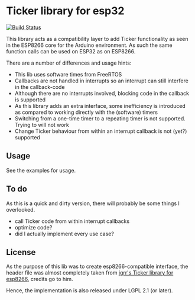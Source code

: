 # Ticker library for esp32

[![Build Status](https://travis-ci.org/bertmelis/Ticker-esp32.svg?branch=master)](https://travis-ci.org/bertmelis/Ticker-esp32)

This library acts as a compatibility layer to add Ticker functionality as seen in the ESP8266 core for the Arduino environment. As such the same function calls can be used on ESP32 as on ESP8266.

There are a number of differences and usage hints:
* This lib uses software times from FreeRTOS
* Callbacks are not handled in interrupts so an interrupt can still interfere in the callback-code
* Although there are no interrupts involved, blocking code in the callback is supported
* As this library adds an extra interface, some inefficiency is introduced as compared to working directly with the (software) timers
* Switching from a one-time timer to a repeating timer is not supported. Trying to will not work
* Change Ticker behaviour from within an interrupt callback is not (yet?) supported

## Usage
See the examples for usage.

## To do
As this is a quick and dirty version, there will probably be some things I overlooked.
* call Ticker code from within interrupt callbacks
* optimize code?
* did I actually implement every use case?


## License
As the purpose of this lib was to create esp8266-compatible interface, the header file was almost completely taken from [igrr's Ticker library for esp8266](https://github.com/esp8266/Arduino/blob/master/libraries/Ticker/Ticker.h), credits go to him.

Hence, the implementation is also released under LGPL 2.1 (or later).
